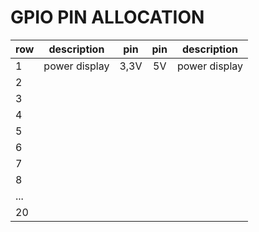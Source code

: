 # GPIO PIN ALLOCATION

| row | description | pin | pin | description |
|:--|:--------:|:--:|:--:|:--------:|
| 1 | power display | 3,3V | 5V | power display |
| 2 |  |  |  |
| 3 |  |  |  |
| 4 |  |  |  |
| 5 |  |  |  |
| 6 |  |  |  |
| 7 |  |  |  |
| 8 |  |  |  |
| ... |  |  |  |
| 20 |  |  |  |

